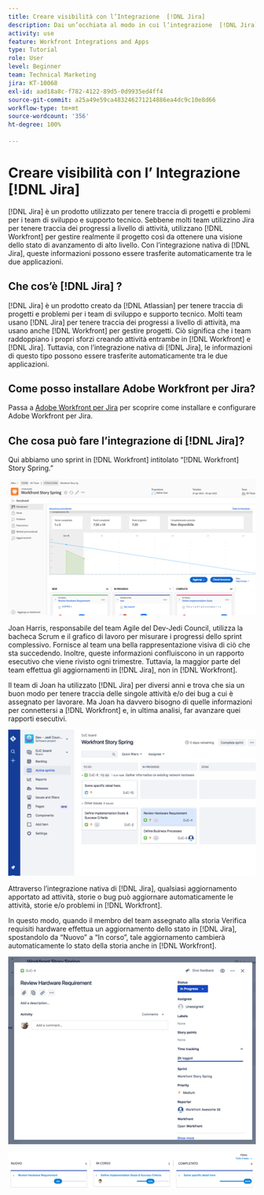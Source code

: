 ```yaml
---
title: Creare visibilità con l’Integrazione  [!DNL Jira]
description: Dai un’occhiata al modo in cui l’integrazione  [!DNL Jira]  può creare visibilità sulle attività del team.
activity: use
feature: Workfront Integrations and Apps
type: Tutorial
role: User
level: Beginner
team: Technical Marketing
jira: KT-10068
exl-id: aad18a8c-f782-4122-89d5-0d9935ed4ff4
source-git-commit: a25a49e59ca483246271214886ea4dc9c10e8d66
workflow-type: tm+mt
source-wordcount: '356'
ht-degree: 100%

---
```


# Creare visibilità con l’ Integrazione [!DNL Jira]

[!DNL Jira] è un prodotto utilizzato per tenere traccia di progetti e problemi per i team di sviluppo e supporto tecnico. Sebbene molti team utilizzino Jira per tenere traccia dei progressi a livello di attività, utilizzano [!DNL Workfront] per gestire realmente il progetto così da ottenere una visione dello stato di avanzamento di alto livello. Con l’integrazione nativa di [!DNL Jira], queste informazioni possono essere trasferite automaticamente tra le due applicazioni.

## Che cos’è [!DNL Jira] ?

[!DNL Jira] è un prodotto creato da [!DNL Atlassian] per tenere traccia di progetti e problemi per i team di sviluppo e supporto tecnico. Molti team usano [!DNL Jira] per tenere traccia dei progressi a livello di attività, ma usano anche [!DNL Workfront] per gestire progetti. Ciò significa che i team raddoppiano i propri sforzi creando attività entrambe in [!DNL Workfront] e [!DNL Jira]. Tuttavia, con l’integrazione nativa di [!DNL Jira], le informazioni di questo tipo possono essere trasferite automaticamente tra le due applicazioni.

## Come posso installare Adobe Workfront per Jira?

Passa a [Adobe Workfront per Jira](https://experienceleague.adobe.com/docs/workfront/using/adobe-workfront-integrations/workfront-for-jira/workfront-for-jira.html?lang=it) per scoprire come installare e configurare Adobe Workfront per Jira.

## Che cosa può fare l’integrazione di [!DNL Jira]?

Qui abbiamo uno sprint in [!DNL Workfront] intitolato “[!DNL Workfront] Story Spring.”

![Grafico di lavoro storyboard](assets/Jira01.png)

Joan Harris, responsabile del team Agile del Dev-Jedi Council, utilizza la bacheca Scrum e il grafico di lavoro per misurare i progressi dello sprint complessivo. Fornisce al team una bella rappresentazione visiva di ciò che sta succedendo. Inoltre, queste informazioni confluiscono in un rapporto esecutivo che viene rivisto ogni trimestre. Tuttavia, la maggior parte del team effettua gli aggiornamenti in [!DNL Jira], non in [!DNL Workfront].

Il team di Joan ha utilizzato [!DNL Jira] per diversi anni e trova che sia un buon modo per tenere traccia delle singole attività e/o dei bug a cui è assegnato per lavorare. Ma Joan ha davvero bisogno di quelle informazioni per connettersi a [!DNL Workfront] e, in ultima analisi, far avanzare quei rapporti esecutivi.

![Storyboard di Jira](assets/Jira02.png)

Attraverso l’integrazione nativa di [!DNL Jira], qualsiasi aggiornamento apportato ad attività, storie o bug può aggiornare automaticamente le attività, storie e/o problemi in [!DNL Workfront].

In questo modo, quando il membro del team assegnato alla storia Verifica requisiti hardware effettua un aggiornamento dello stato in [!DNL Jira], spostandolo da “Nuovo” a “In corso”, tale aggiornamento cambierà automaticamente lo stato della storia anche in [!DNL Workfront].

![Pagina di stato Jira](assets/Jira03.png)

![Colonne di stato](assets/Jira04.png)
